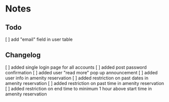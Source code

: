 # Notes

## Todo

[ ] add "email" field in user table

## Changelog

[ ] added single login page for all accounts
[ ] added post password confirmation
[ ] added user "read more" pop up announcement
[ ] added user info in amenity reservation
[ ] added restriction on past dates in amenity reservation
[ ] added restriction on past time in amenity reservation
[ ] added restriction on end time to minimum 1 hour above start time in amenity reservation
